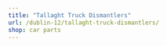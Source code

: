 ```yaml
---
title: "Tallaght Truck Dismantlers"
url: /dublin-12/tallaght-truck-dismantlers/
shop: car parts
---
```

